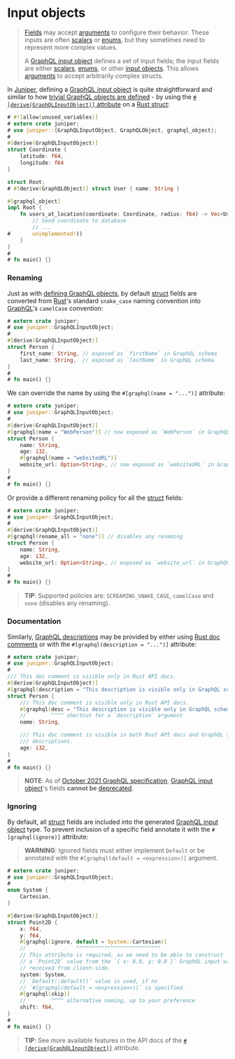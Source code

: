 Input objects
=============

> [Fields][4] may accept [arguments][5] to configure their behavior. These inputs are often [scalars][12] or [enums][10], but they sometimes need to represent more complex values.
>
> A [GraphQL input object][0] defines a set of input fields; the input fields are either [scalars][12], [enums][10], or other [input objects][0]. This allows [arguments][5] to accept arbitrarily complex structs.

In [Juniper], defining a [GraphQL input object][0] is quite straightforward and similar to how [trivial GraphQL objects are defined](objects/index.md) - by using the [`#[derive(GraphQLInputObject)]` attribute][2] on a [Rust struct][struct]:
```rust
# #![allow(unused_variables)]
# extern crate juniper;
# use juniper::{GraphQLInputObject, GraphQLObject, graphql_object};
#
#[derive(GraphQLInputObject)]
struct Coordinate {
    latitude: f64,
    longitude: f64
}

struct Root;
# #[derive(GraphQLObject)] struct User { name: String }

#[graphql_object]
impl Root {
    fn users_at_location(coordinate: Coordinate, radius: f64) -> Vec<User> {
        // Send coordinate to database
        // ...
#       unimplemented!()
    }
}
#
# fn main() {}
```


### Renaming

Just as with [defining GraphQL objects](objects/index.md#renaming), by default [struct] fields are converted from [Rust]'s standard `snake_case` naming convention into [GraphQL]'s `camelCase` convention:
```rust
# extern crate juniper;
# use juniper::GraphQLInputObject;
#
#[derive(GraphQLInputObject)]
struct Person {
    first_name: String, // exposed as `firstName` in GraphQL schema
    last_name: String,  // exposed as `lastName` in GraphQL schema
}
#
# fn main() {}
```

We can override the name by using the `#[graphql(name = "...")]` attribute:
```rust
# extern crate juniper;
# use juniper::GraphQLInputObject;
#
#[derive(GraphQLInputObject)]
#[graphql(name = "WebPerson")] // now exposed as `WebPerson` in GraphQL schema
struct Person {
    name: String,
    age: i32,
    #[graphql(name = "websiteURL")]
    website_url: Option<String>, // now exposed as `websiteURL` in GraphQL schema
}
#
# fn main() {}
```

Or provide a different renaming policy for all the [struct] fields:
```rust
# extern crate juniper;
# use juniper::GraphQLInputObject;
#
#[derive(GraphQLInputObject)]
#[graphql(rename_all = "none")] // disables any renaming
struct Person {
    name: String,
    age: i32,
    website_url: Option<String>, // exposed as `website_url` in GraphQL schema
}
#
# fn main() {}
```
> **TIP**: Supported policies are: `SCREAMING_SNAKE_CASE`, `camelCase` and `none` (disables any renaming).


### Documentation

Similarly, [GraphQL descriptions][7] may be provided by either using [Rust doc comments][6] or with the `#[graphql(description = "...")]` attribute:
```rust
# extern crate juniper;
# use juniper::GraphQLInputObject;
#
/// This doc comment is visible only in Rust API docs.
#[derive(GraphQLInputObject)]
#[graphql(description = "This description is visible only in GraphQL schema.")]
struct Person {
    /// This doc comment is visible only in Rust API docs.
    #[graphql(desc = "This description is visible only in GraphQL schema.")]
    //        ^^^^ shortcut for a `description` argument
    name: String,

    /// This doc comment is visible in both Rust API docs and GraphQL schema 
    /// descriptions.
    age: i32,
}
#
# fn main() {}
```
> **NOTE**: As of [October 2021 GraphQL specification][spec], [GraphQL input object][0]'s fields **cannot be** [deprecated][9].


### Ignoring

By default, all [struct] fields are included into the generated [GraphQL input object][0] type. To prevent inclusion of a specific field annotate it with the `#[graphql(ignore)]` attribute:
> **WARNING**: Ignored fields must either implement `Default` or be annotated with the `#[graphql(default = <expression>)]` argument.
```rust
# extern crate juniper;
# use juniper::GraphQLInputObject;
#
enum System {
    Cartesian,
}

#[derive(GraphQLInputObject)]
struct Point2D {
    x: f64,
    y: f64,
    #[graphql(ignore, default = System::Cartesian)]
    //                ^^^^^^^^^^^^^^^^^^^^^^^^^^^
    // This attribute is required, as we need to be able to construct
    // a `Point2D` value from the `{ x: 0.0, y: 0.0 }` GraphQL input value,
    // received from client-side.
    system: System,
    // `Default::default()` value is used, if no 
    // `#[graphql(default = <expression>)]` is specified.
    #[graphql(skip)]
    //        ^^^^ alternative naming, up to your preference
    shift: f64, 
}
#
# fn main() {}
```

> **TIP**: See more available features in the API docs of the [`#[derive(GraphQLInputObject)]`][2] attribute.



[GraphQL]: https://graphql.org
[Juniper]: https://docs.rs/juniper
[Rust]: https://www.rust-lang.org
[struct]: https://doc.rust-lang.org/reference/items/structs.html
[spec]: https://spec.graphql.org/October2021

[0]: https://spec.graphql.org/October2021#sec-Input-Objects
[2]: https://docs.rs/juniper/0.16.1/juniper/derive.GraphQLInputObject.html
[4]: https://spec.graphql.org/October2021#sec-Language.Fields
[5]: https://spec.graphql.org/October2021#sec-Language.Arguments
[6]: https://doc.rust-lang.org/reference/comments.html#doc-comments
[7]: https://spec.graphql.org/October2021#sec-Descriptions
[9]: https://spec.graphql.org/October2021#sec--deprecated
[10]: https://spec.graphql.org/October2021#sec-Enums
[12]: https://spec.graphql.org/October2021#sec-Scalars
